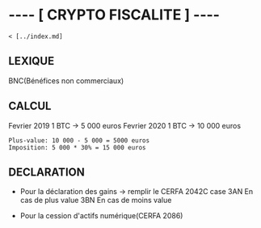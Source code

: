 # ---- [ CRYPTO FISCALITE ] ----

	< [../index.md]

## LEXIQUE

 BNC(Bénéfices non commerciaux)

## CALCUL
 Fevrier 2019 1 BTC → 5 000 euros
 Fevrier 2020 1 BTC → 10 000 euros

    Plus-value: 10 000 - 5 000 = 5000 euros
    Imposition: 5 000 * 30% = 15 000 euros

## DECLARATION
 * Pour la déclaration des gains → remplir le CERFA 2042C
	case 3AN En cas de plus value
	     3BN En cas de moins value

 * Pour la cession d'actifs numérique(CERFA 2086)

